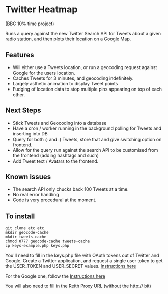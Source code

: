 # Twitter Heatmap

(BBC 10% time project)

Runs a query against the new Twitter Search API for Tweets about a given radio station, and then plots
their location on a Google Map.

## Features

- Will either use a Tweets location, or run a geocoding request against Google for the users location.
- Caches Tweets for 3 minutes, and geocoding indefinitely.
- Largely asthetic animation to display Tweet points
- Fudging of location data to stop multiple pins appearing on top of each other.

## Next Steps

- Stick Tweets and Geocoding into a database
- Have a cron / worker running in the background polling for Tweets and inserting into DB
- Query for both :) and :( Tweets, store that and give switching option on frontend.
- Allow for the query run against the search API to be customised from the frontend (adding hashtags and such)
- Add Tweet text / Avatars to the frontend.

## Known issues

- The search API only chucks back 100 Tweets at a time.
- No real error handling
- Code is very procedural at the moment.

## To install

	git clone etc etc
	mkdir geocode-cache
	mkdir tweets-cache
	chmod 0777 geocode-cache tweets-cache
	cp keys-example.php keys.php

You'll need to fill in the keys.php file with OAuth tokens out of Twitter and Google.
Create a Twitter application, and request a single user token to get the USER_TOKEN and USER_SECRET
values. [Instructions here](https://dev.twitter.com/docs/auth/oauth/single-user-with-examples)

For the Google one, follow the [Instructions here](https://developers.google.com/maps/documentation/javascript/tutorial#api_key)

You will also need to fill in the Reith Proxy URL (without the http:// bit)